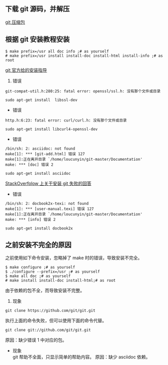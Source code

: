 ## 下载 git 源码，并解压
[git 压缩包](https://github.com/git/git)
## 根据 git 安装教程安装
```
$ make prefix=/usr all doc info ;# as yourself  
# make prefix=/usr install install-doc install-html install-info ;# as root
```
[git 官方给的安装指导](https://github.com/git/git/blob/master/INSTALL#L172)
1. 错误
```
git-compat-util.h:280:25: fatal error: openssl/ssl.h: 没有那个文件或目录  
```
```
sudo apt-get install  libssl-dev
```
- 错误  
```
http.h:6:23: fatal error: curl/curl.h: 没有那个文件或目录
```
```
sudo apt-get install libcurl4-openssl-dev
```
- 错误
```
/bin/sh: 2: asciidoc: not found  
make[1]: *** [git-add.html] 错误 127
make[1]:正在离开目录 `/home/loucunyin/git-master/Documentation'
make: *** [doc] 错误 2
```
```
sudo apt-get install asciidoc
```
[StackOverfolow 上关于安装 git 失败的回答 ](http://stackoverflow.com/questions/15197797/upgrade-git-to-1-8-1-5-failed)  
- 错误
```
/bin/sh: 2: docbook2x-texi: not found  
make[1]: *** [user-manual.texi] 错误 127
make[1]:正在离开目录 `/home/loucunyin/git-master/Documentation'
make: *** [info] 错误 2
```
```
sudo apt-get install docbook2x
```

## 之前安装不完全的原因
之前使用如下命令安装，忽略掉了 make 时的错误，导致安装不完全。
```
$ make configure ;# as yourself
$ ./configure --prefix=/usr ;# as yourself
$ make all doc ;# as yourself
# make install install-doc install-html;# as root
```
由于依赖的包不全，而导致安装不完整。
1. 现象
```
git clone https://github.com/git/git.git
```
执行上面的命令失败，但可以使用下面的命令代替。
```
git clone git://github.com/git/git.git
```
原因：缺少错误 1 中对应的包。
- 现象  
git 帮助不全面，只显示简单的帮助内容。
原因：缺少 asciidoc 依赖。
